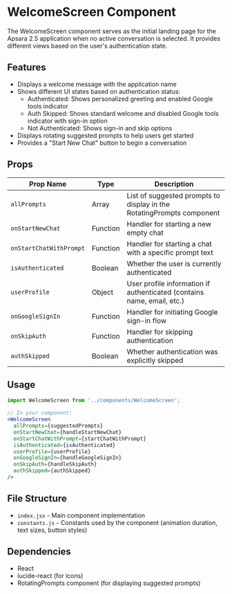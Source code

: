 # WelcomeScreen Component

The WelcomeScreen component serves as the initial landing page for the Apsara 2.5 application when no active conversation is selected. It provides different views based on the user's authentication state.

## Features

- Displays a welcome message with the application name
- Shows different UI states based on authentication status:
  - Authenticated: Shows personalized greeting and enabled Google tools indicator
  - Auth Skipped: Shows standard welcome and disabled Google tools indicator with sign-in option
  - Not Authenticated: Shows sign-in and skip options
- Displays rotating suggested prompts to help users get started
- Provides a "Start New Chat" button to begin a conversation

## Props

| Prop Name | Type | Description |
|-----------|------|-------------|
| `allPrompts` | Array | List of suggested prompts to display in the RotatingPrompts component |
| `onStartNewChat` | Function | Handler for starting a new empty chat |
| `onStartChatWithPrompt` | Function | Handler for starting a chat with a specific prompt text |
| `isAuthenticated` | Boolean | Whether the user is currently authenticated |
| `userProfile` | Object | User profile information if authenticated (contains name, email, etc.) |
| `onGoogleSignIn` | Function | Handler for initiating Google sign-in flow |
| `onSkipAuth` | Function | Handler for skipping authentication |
| `authSkipped` | Boolean | Whether authentication was explicitly skipped |

## Usage

```jsx
import WelcomeScreen from '../components/WelcomeScreen';

// In your component:
<WelcomeScreen
  allPrompts={suggestedPrompts}
  onStartNewChat={handleStartNewChat}
  onStartChatWithPrompt={startChatWithPrompt}
  isAuthenticated={isAuthenticated}
  userProfile={userProfile}
  onGoogleSignIn={handleGoogleSignIn}
  onSkipAuth={handleSkipAuth}
  authSkipped={authSkipped}
/>
```

## File Structure

- `index.jsx` - Main component implementation
- `constants.js` - Constants used by the component (animation duration, text sizes, button styles)

## Dependencies

- React
- lucide-react (for icons)
- RotatingPrompts component (for displaying suggested prompts) 